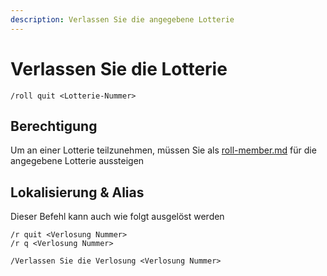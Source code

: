 ```yaml
---
description: Verlassen Sie die angegebene Lotterie
---
```


# Verlassen Sie die Lotterie

```
/roll quit <Lotterie-Nummer>
```

## Berechtigung

Um an einer Lotterie teilzunehmen, müssen Sie als [roll-member.md](../permission/roll-member.md "Erwähnung") für die angegebene Lotterie aussteigen

## Lokalisierung & Alias

Dieser Befehl kann auch wie folgt ausgelöst werden

```
/r quit <Verlosung Nummer>
/r q <Verlosung Nummer>

/Verlassen Sie die Verlosung <Verlosung Nummer>
```
